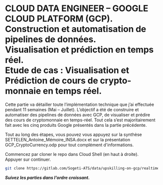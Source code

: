# CLOUD DATA ENGINEER – GOOGLE CLOUD PLATFORM (GCP). <br> Construction et automatisation de pipelines de données. <br> Visualisation et prédiction en temps réel. <br> Etude de cas : Visualisation et Prédiction de cours de crypto-monnaie en temps réel. 

Cette partie va détailler toute l’implémentation technique que j’ai effectuée pendant 11 semaines (Mai – Juillet). L’objectif a été de construire et automatiser des pipelines de données avec GCP, de visualiser et prédire des cours de cryptomonnaie en temps-réel. Tout cela s’est majoritairement fait avec les cinq produits Google présentés dans la partie précédente.

Tout au long des étapes, vous pouvez vous appuyez sur la synthèse SETTELEN_Antoine_Mémoire_INSA.docx et sur la présentation GCP_CryptoCurrency.odp pour tout complément d'informations. <br>

Commencez par cloner le repo dans Cloud Shell (en haut à droite). <br>
Appuyer sur continuer. <br>

``` bash
git clone https://gitlab.com/Sogeti-ATS/data/upskilling-on-gcp/realtime-crypto-viz-and-pred.git
```

***Suivez les parties dans l'ordre croissant.***
